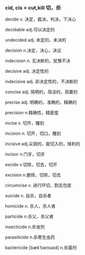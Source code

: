 ### cid, cis = cut,kill 切，杀

decide v. 决定，裁决，判决，下决心

decidable adj.可以决定的

undecided adj. 未定的，未决的

decision n.决定，决心，决议

indecision n. 无决断的，犹豫不决

decisive adj. 决定性的

indecisive adj. 非决定性的，不决断的

concise adj. 简明的，简洁的，简要的

precise adj. 明确的，准确的，精确的

precision n.精确性，精密度

incise v. 切开，雕刻

incision n. 切开，切口，雕刻

incisive adj.尖锐的，能切入的，锋利的

incisor n.门牙，切牙

excide v.切除，切去，切开

excision n.删除，切除，切去

circumcise v. 进行环切，割去包皮

suicide n. 自杀，自杀者

homicide n. 杀人，杀人者

particide n.杀父，杀父者

insecticide n.杀虫剂

parasiticide n.杀寄生虫药

bactericide [bækˈtɪərɪsaɪd] n.杀菌剂